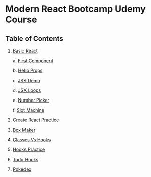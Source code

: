 # Modern React Bootcamp Udemy Course

## Table of Contents

1. [Basic React](basic-react)

   a. [First Component](basic-react/firstComponent)

   b. [Hello Props](basic-react/HelloProps)

   c. [JSX Demo](basic-react/JSXDemo)

   d. [JSX Loops](basic-react/JSXLoops)

   e. [Number Picker](basic-react/NumberPicker)

   f. [Slot Machine](basic-react/SlotMachine)

2. [Create React Practice](create-react-practice)
3. [Box Maker](box-maker)
4. [Classes Vs Hooks](classes-vs-hooks)
5. [Hooks Practice](hooks-practice)
6. [Todo Hooks](todo-hooks)
7. [Pokedex](pokedex)
